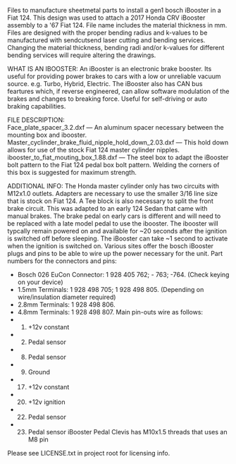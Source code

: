 Files to manufacture sheetmetal parts to install a gen1 bosch iBooster in a Fiat 124.
This design was used to attach a 2017 Honda CRV iBooster assembly to a '67 Fiat 124.
File name includes the material thickness in mm.
Files are designed with the proper bending radius and k-values to be manufactured with sendcutsend laser cutting and bending services. Changing the material thickness, bending radi and/or k-values for different bending services will require altering the drawings.

WHAT IS AN IBOOSTER: 
An iBooster is an electronic brake booster. Its useful for providing power brakes to cars with a low or unreliable vacuum source. e.g. Turbo, Hybrid, Electric. The iBooster also has CAN bus feartures which, if reverse engineered, can allow software modulation of the brakes and changes to breaking force. Useful for self-driving or auto braking capabilities.

FILE DESCRIPTION:    
Face_plate_spacer_3.2.dxf — An aluminum spacer necessary between the mounting box and ibooster.       
Master_cyclinder_brake_fluid_nipple_hold_down_2.03.dxf — This hold down allows for use of the stock Fiat 124 master cylinder nipples. 
ibooster_to_fiat_mouting_box_1.88.dxf — The steel box to adapt the iBooster bolt pattern to the Fiat 124 pedal box bolt pattern. Welding the corners of this box is suggested for maximum strength. 

ADDITIONAL INFO: 
The Honda master cylinder only has two circuits with M12x1.0 outlets. Adapters are necessary to use the smaller 3/16 line size that is stock on Fiat 124. A Tee block is also necessary to split the front brake circuit. 
This was adapted to an early 124 Sedan that came with manual brakes. The brake pedal on early cars is different and will need to be replaced with a late model pedal to use the ibooster. 
The ibooster will typcally remain powered on and available for ~20 seconds after the ignition is switched off before sleeping. The iBooster can take ~1 second to activate when the ignition is switched on. 
Various sites offer the bosch iBooster plugs and pins to be able to wire up the power necessary for the unit. Part numbers for the connectors and pins: 
- Bosch 026 EuCon Connector: 1 928 405 762; - 763; -764. (Check keying on your device)
- 1.5mm Terminals: 1 928 498 705; 1 928 498 805. (Depending on wire/insulation diameter required)
- 2.8mm Terminals: 1 928 498 806.
- 4.8mm Terminals: 1 928 498 807.
Main pin-outs wire as follows: 
- 1. +12v constant
- 2. Pedal sensor
- 8. Pedal sensor
- 9. Ground
- 17. +12v constant
- 20. +12v ignition
- 22. Pedal sensor
- 23. Pedal sensor
iBooster Pedal Clevis has M10x1.5 threads that uses an M8 pin 



Please see LICENSE.txt in project root for licensing info. 

